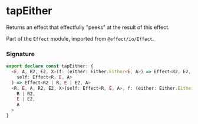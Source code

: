 # tapEither

Returns an effect that effectfully "peeks" at the result of this effect.

Part of the `Effect` module, imported from `@effect/io/Effect`.

### Signature

```typescript
export declare const tapEither: {
  <E, A, R2, E2, X>(f: (either: Either.Either<E, A>) => Effect<R2, E2, X>): <R>(
    self: Effect<R, E, A>
  ) => Effect<R2 | R, E | E2, A>
  <R, E, A, R2, E2, X>(self: Effect<R, E, A>, f: (either: Either.Either<E, A>) => Effect<R2, E2, X>): Effect<
    R | R2,
    E | E2,
    A
  >
}
```
